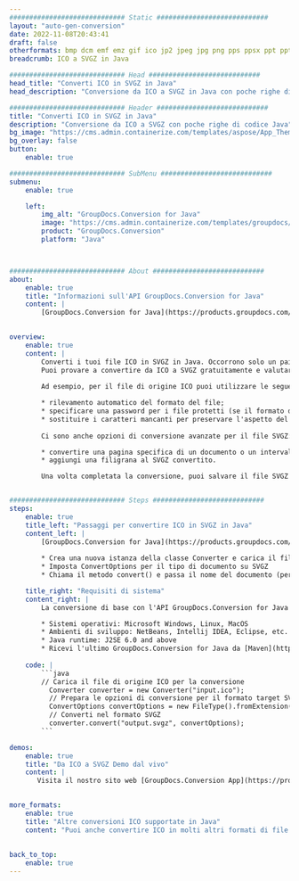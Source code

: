 ```yaml
---
############################# Static ############################
layout: "auto-gen-conversion"
date: 2022-11-08T20:43:41
draft: false
otherformats: bmp dcm emf emz gif ico jp2 jpeg jpg png pps ppsx ppt pptx psb psd svg svgz tga tif tiff webp wmf wmz
breadcrumb: ICO a SVGZ in Java

############################# Head ############################
head_title: "Converti ICO in SVGZ in Java"
head_description: "Conversione da ICO a SVGZ in Java con poche righe di codice. Converti oltre 160 formati di file utilizzando l'API di conversione dei documenti GroupDocs per Java"

############################# Header ############################
title: "Converti ICO in SVGZ in Java"
description: "Conversione da ICO a SVGZ con poche righe di codice Java"
bg_image: "https://cms.admin.containerize.com/templates/aspose/App_Themes/V3/images/bg/header1.png"
bg_overlay: false
button:
    enable: true

############################# SubMenu ############################
submenu:
    enable: true

    left:
        img_alt: "GroupDocs.Conversion for Java"
        image: "https://cms.admin.containerize.com/templates/groupdocs/images/product-logos/90x90-noborder/groupdocs-conversion-java.png"
        product: "GroupDocs.Conversion"
        platform: "Java"



############################# About ############################
about:
    enable: true
    title: "Informazioni sull'API GroupDocs.Conversion for Java"
    content: |
        [GroupDocs.Conversion for Java](https://products.groupdocs.com/conversion/java/) è un'API di conversione di formati di file avanzata per la conversione tra formati di immagini e documenti popolari come Microsoft Office, OpenDocument, PDF, HTML, e-mail, CAD. e molto altro ancora con poche righe di codice. L'API nativa rileva automaticamente i formati dei documenti originali e offre molte opzioni per personalizzare i documenti convertiti. Insieme alla funzione di estrazione delle informazioni da un documento, supporta anche la memorizzazione nella cache dei risultati della conversione sul disco locale per impostazione predefinita. Tuttavia, qualsiasi tipo di archiviazione della cache può essere supportato implementando le interfacce appropriate: Amazon S3, Dropbox, Google Drive, Windows Azure, Reddis o qualsiasi altro.
    

overview:
    enable: true
    content: |
        Converti i tuoi file ICO in SVGZ in Java. Occorrono solo un paio di righe di codice Java su qualsiasi piattaforma di tua scelta, come Windows, Linux, macOS.
        Puoi provare a convertire da ICO a SVGZ gratuitamente e valutare la qualità dei risultati della conversione. Insieme a semplici script di conversione file, puoi provare opzioni più sofisticate per caricare il file sorgente ICO e memorizzare l'output SVGZ. 
        
        Ad esempio, per il file di origine ICO puoi utilizzare le seguenti opzioni di caricamento:

        * rilevamento automatico del formato del file;
        * specificare una password per i file protetti (se il formato del file lo supporta);
        * sostituire i caratteri mancanti per preservare l'aspetto del documento.
        
        Ci sono anche opzioni di conversione avanzate per il file SVGZ:

        * convertire una pagina specifica di un documento o un intervallo di pagine;
        * aggiungi una filigrana al SVGZ convertito.

        Una volta completata la conversione, puoi salvare il file SVGZ nel tuo percorso file locale o in qualsiasi archivio di terze parti come FTP, Amazon S3, Google Drive, Dropbox ecc. Nota: per convertire ICO a SVGZ, non è necessario installare alcun software aggiuntivo, come MS Office, Open Office, Adobe Acrobat Reader ecc.


############################# Steps ############################
steps:
    enable: true
    title_left: "Passaggi per convertire ICO in SVGZ in Java"
    content_left: |
        [GroupDocs.Conversion for Java](https://products.groupdocs.com/conversion/java/) consente agli sviluppatori di convertire facilmente il file ICO in SVGZ con poche righe di codice.
        
        * Crea una nuova istanza della classe Converter e carica il file ICO con il percorso completo
        * Imposta ConvertOptions per il tipo di documento su SVGZ
        * Chiama il metodo convert() e passa il nome del documento (percorso completo) e il formato (SVGZ) come parametro

    title_right: "Requisiti di sistema"
    content_right: |
        La conversione di base con l'API GroupDocs.Conversion for Java può essere eseguita con poche righe di codice. Le nostre API sono supportate su tutte le principali piattaforme e sistemi operativi. Prima di eseguire il codice seguente, assicurati di avere i seguenti prerequisiti installati sul tuo sistema.

        * Sistemi operativi: Microsoft Windows, Linux, MacOS
        * Ambienti di sviluppo: NetBeans, Intellij IDEA, Eclipse, etc.
        * Java runtime: J2SE 6.0 and above
        * Ricevi l'ultimo GroupDocs.Conversion for Java da [Maven](https://repository.groupdocs.com/webapp/#/artifacts/browse/tree/General/repo/com/groupdocs/groupdocs-conversion)
         
    code: |
        ```java    
        // Carica il file di origine ICO per la conversione
          Converter converter = new Converter("input.ico");
          // Prepara le opzioni di conversione per il formato target SVGZ
          ConvertOptions convertOptions = new FileType().fromExtension("svgz").getConvertOptions();
          // Converti nel formato SVGZ
          converter.convert("output.svgz", convertOptions);
        ```

demos:
    enable: true
    title: "Da ICO a SVGZ Demo dal vivo"
    content: |
       Visita il nostro sito web [GroupDocs.Conversion App](https://products.groupdocs.app/conversion/family) e prova subito la conversione da ICO a SVGZ. La demo gratuita ha i seguenti vantaggi
          

more_formats:
    enable: true
    title: "Altre conversioni ICO supportate in Java"
    content: "Puoi anche convertire ICO in molti altri formati di file. Si prega di consultare l'elenco di seguito."
       
       
back_to_top:
    enable: true
---
```

